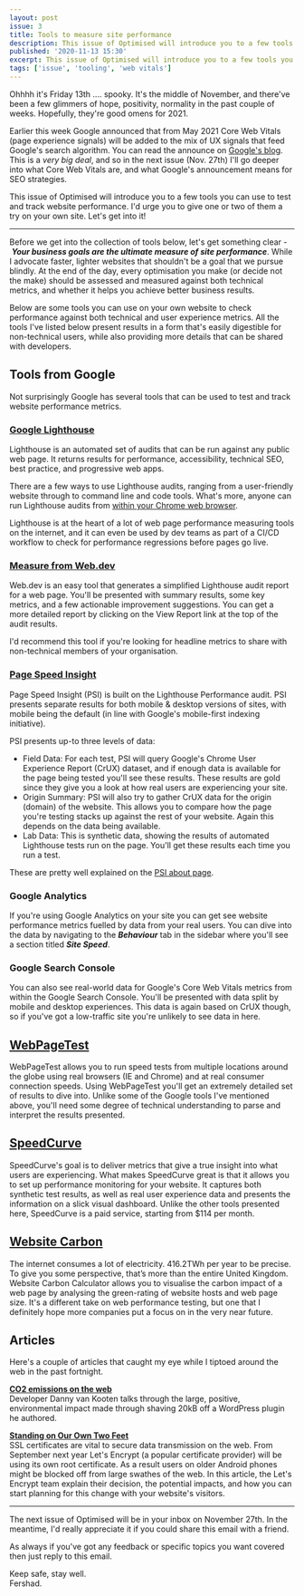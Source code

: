```yaml
---
layout: post
issue: 3
title: Tools to measure site performance
description: This issue of Optimised will introduce you to a few tools you can use to test and track website performance.
published: '2020-11-13 15:30'
excerpt: This issue of Optimised will introduce you to a few tools you can use to test and track website performance. I'd urge you to give one or two of them a try on your own site. Let's get into it!
tags: ['issue', 'tooling', 'web vitals']
---
```

<!-- # **Tools to measure website performance** -->

Ohhhh it's Friday 13th .... spooky. It's the middle of November, and there've been a few glimmers of hope, positivity, normality in the past couple of weeks. Hopefully, they're good omens for 2021.

Earlier this week Google announced that from May 2021 Core Web Vitals (page experience signals) will be added to the mix of UX signals that feed Google's search algorithm. You can read the announce on [Google's blog](https://webmasters.googleblog.com/2020/11/timing-for-page-experience.html). This is a *very big deal*, and so in the next issue (Nov. 27th) I'll go deeper into what Core Web Vitals are, and what Google's announcement means for SEO strategies.

This issue of Optimised will introduce you to a few tools you can use to test and track website performance. I'd urge you to give one or two of them a try on your own site. Let's get into it!

***

Before we get into the collection of tools below, let's get something clear - ***Your business goals are the ultimate measure of site performance***. While I advocate faster, lighter websites that shouldn't be a goal that we pursue blindly. At the end of the day, every optimisation you make (or decide not the make) should be assessed and measured against both technical metrics, and whether it helps you achieve better business results.

Below are some tools you can use on your own website to check performance against both technical and user experience metrics. All the tools I've listed below present results in a form that's easily digestible for non-technical users, while also providing more details that can be shared with developers.

## **Tools from Google**

Not surprisingly Google has several tools that can be used to test and track website performance metrics.

### [**Google Lighthouse**](https://developers.google.com/web/tools/lighthouse/)

Lighthouse is an automated set of audits that can be run against any public web page. It returns results for performance, accessibility, technical SEO, best practice, and progressive web apps.

There are a few ways to use Lighthouse audits, ranging from a user-friendly website through to command line and code tools. What's more, anyone can run Lighthouse audits from [within your Chrome web browser](https://developers.google.com/web/tools/lighthouse/#devtools).

Lighthouse is at the heart of a lot of web page performance measuring tools on the internet, and it can even be used by dev teams as part of a CI/CD workflow to check for performance regressions before pages go live.

### [**Measure from Web.dev**](https://web.dev/measure/)


Web.dev is an easy tool that generates a simplified Lighthouse audit report for a web page. You'll be presented with summary results, some key metrics, and a few actionable improvement suggestions. You can get a more detailed report by clicking on the View Report link at the top of the audit results.

I'd recommend this tool if you're looking for headline metrics to share with non-technical members of your organisation.

### [**Page Speed Insight**](https://developers.google.com/speed/pagespeed/insights/)


Page Speed Insight (PSI) is built on the Lighthouse Performance audit. PSI presents separate results for both mobile & desktop versions of sites, with mobile being the default (in line with Google's mobile-first indexing initiative).

PSI presents up-to three levels of data:

- Field Data: For each test, PSI will query Google's Chrome User Experience Report (CrUX) dataset, and if enough data is available for the page being tested you'll see these results. These results are gold since they give you a look at how real users are experiencing your site.
- Origin Summary: PSI will also try to gather CrUX data for the origin (domain) of the website. This allows you to compare how the page you're testing stacks up against the rest of your website. Again this depends on the data being available.
- Lab Data: This is synthetic data, showing the results of automated Lighthouse tests run on the page. You'll get these results each time you run a test.

These are pretty well explained on the [PSI about page](https://developers.google.com/speed/docs/insights/v5/about).

### **Google Analytics**

If you're using Google Analytics on your site you can get see website performance metrics fuelled by data from your real users. You can dive into the data by navigating to the ***Behaviour*** tab in the sidebar where you'll see a section titled ***Site Speed***.

### **Google Search Console**

You can also see real-world data for Google's Core Web Vitals metrics from within the Google Search Console. You'll be presented with data split by mobile and desktop experiences. This data is again based on CrUX though, so if you've got a low-traffic site you're unlikely to see data in here.

## [**WebPageTest**](https://webpagetest.org/)

WebPageTest allows you to run speed tests from multiple locations around the globe using real browsers (IE and Chrome) and at real consumer connection speeds. Using WebPageTest you'll get an extremely detailed set of results to dive into. Unlike some of the Google tools I've mentioned above, you'll need some degree of technical understanding to parse and interpret the results presented.

## [**SpeedCurve**](https://speedcurve.com/)

SpeedCurve's goal is to deliver metrics that give a true insight into what users are experiencing. What makes SpeedCurve great is that it allows you to set up performance monitoring for your website. It captures both synthetic test results, as well as real user experience data and presents the information on a slick visual dashboard. Unlike the other tools presented here, SpeedCurve is a paid service, starting from $114 per month.

## [**Website Carbon**](https://www.websitecarbon.com/)

The internet consumes a lot of electricity. 416.2TWh per year to be precise. To give you some perspective, that’s more than the entire United Kingdom. Website Carbon Calculator allows you to visualise the carbon impact of a web page by analysing the green-rating of website hosts and web page size. It's a different take on web performance testing, but one that I definitely hope more companies put a focus on in the very near future.

## **Articles**

Here's a couple of articles that caught my eye while I tiptoed around the web in the past fortnight.

**[CO2 emissions on the web](https://dannyvankooten.com/website-carbon-emissions/)**  
Developer Danny van Kooten talks through the large, positive, environmental impact made through shaving 20kB off a WordPress plugin he authored.

**[Standing on Our Own Two Feet](https://letsencrypt.org/2020/11/06/own-two-feet.html)**  
SSL certificates are vital to secure data transmission on the web. From September next year Let's Encrypt (a popular certificate provider) will be using its own root certificate. As a result users on older Android phones might be blocked off from large swathes of the web. In this article, the Let's Encrypt team explain their decision, the potential impacts, and how you can start planning for this change with your website's visitors.

---

The next issue of Optimised will be in your inbox on November 27th. In the meantime, I'd really appreciate it if you could share this email with a friend.

As always if you've got any feedback or specific topics you want covered then just reply to this email.

Keep safe, stay well.<br>
Fershad.